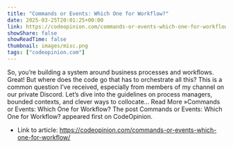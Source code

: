 ```yaml
---
title: "Commands or Events: Which One for Workflow?"
date: 2025-03-25T20:01:25+00:00
link: https://codeopinion.com/commands-or-events-which-one-for-workflow/
showShare: false
showReadTime: false
thumbnail: images/misc.png
tags: ["codeopinion.com"]
---
```

So, you’re building a system around business processes and workflows. Great! But where does the code go that has to orchestrate all this? This is a common question I’ve received, especially from members of my channel on our private Discord. Let’s dive into the guidelines on process managers, bounded contexts, and clever ways to collocate… Read More »Commands or Events: Which One for Workflow?
The post Commands or Events: Which One for Workflow? appeared first on CodeOpinion.

- Link to article: https://codeopinion.com/commands-or-events-which-one-for-workflow/